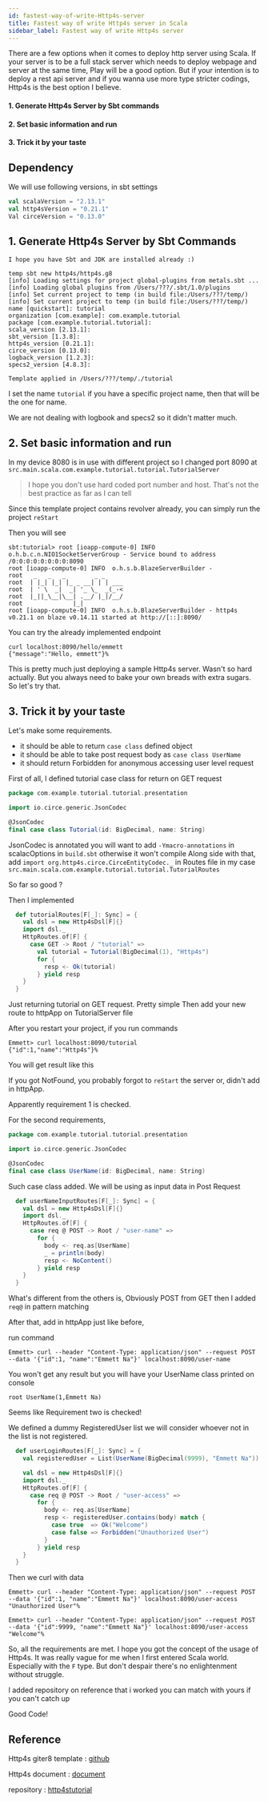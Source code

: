 ```yaml
---
id: fastest-way-of-write-Http4s-server
title: Fastest way of write Http4s server in Scala
sidebar_label: Fastest way of write Http4s server
---
```


There are a few options when it comes to deploy http server using Scala. If your server is to be a full stack server which needs to deploy webpage and server at the same time, Play will be a good option. But if your intention is to deploy a rest api server and if you wanna use more type stricter  codings, Http4s is the best option I believe.

#### 1. Generate Http4s Server by Sbt commands
#### 2. Set basic information and run
#### 3. Trick it by your taste

## Dependency

We will use following versions, in sbt settings
```scala
val scalaVersion = "2.13.1"
val http4sVersion = "0.21.1"
Val circeVersion = "0.13.0"
```

## 1. Generate Http4s Server by Sbt Commands

	I hope you have Sbt and JDK are installed already :)

```
temp sbt new http4s/http4s.g8
[info] Loading settings for project global-plugins from metals.sbt ...
[info] Loading global plugins from /Users/???/.sbt/1.0/plugins
[info] Set current project to temp (in build file:/Users/???/temp/)
[info] Set current project to temp (in build file:/Users/???/temp/)
name [quickstart]: tutorial
organization [com.example]: com.example.tutorial
package [com.example.tutorial.tutorial]:
scala_version [2.13.1]:
sbt_version [1.3.8]:
http4s_version [0.21.1]:
circe_version [0.13.0]:
logback_version [1.2.3]:
specs2_version [4.8.3]:

Template applied in /Users/???/temp/./tutorial

```

I set the name `tutorial` if you have a specific project name, then that will be the one for name.

We are not dealing with logbook and specs2 so it didn't matter much.

## 2. Set basic information and run
In my device 8080 is in use with different project so I changed port 8090 at `src.main.scala.com.example.tutorial.tutorial.TutorialServer`

> I hope you don't use hard coded port number and host. That's not the best practice as far as I can tell

Since this template project contains revolver already, you can simply run the project `reStart`

Then you will see

```
sbt:tutorial> root [ioapp-compute-0] INFO  o.h.b.c.n.NIO1SocketServerGroup - Service bound to address /0:0:0:0:0:0:0:0:8090
root [ioapp-compute-0] INFO  o.h.s.b.BlazeServerBuilder -
root   _   _   _        _ _
root  | |_| |_| |_ _ __| | | ___
root  | ' \  _|  _| '_ \_  _(_-<
root  |_||_\__|\__| .__/ |_|/__/
root              |_|
root [ioapp-compute-0] INFO  o.h.s.b.BlazeServerBuilder - http4s v0.21.1 on blaze v0.14.11 started at http://[::]:8090/
```

You can try the already implemented endpoint

```
curl localhost:8090/hello/emmett
{"message":"Hello, emmett"}%
```

This is pretty much just deploying a sample Http4s server. Wasn't so hard actually.
But you always need to bake your own breads with extra sugars. So let's try that.

## 3. Trick it by your taste

Let's make some requirements.
- it should be able to return `case class` defined object
- it should be able to take post request body as `case class UserName`
- it should return Forbidden for anonymous accessing user level request

First of all, I defined tutorial case class for return on GET request

```scala
package com.example.tutorial.tutorial.presentation

import io.circe.generic.JsonCodec

@JsonCodec
final case class Tutorial(id: BigDecimal, name: String)
```

JsonCodec is annotated you will want to add `-Ymacro-annotations` in scalacOptions in `build.sbt` otherwise it won't compile
Along side with that, add `import org.http4s.circe.CirceEntityCodec._` in Routes file
in my case `src.main.scala.com.example.tutorial.tutorial.TutorialRoutes`

So far so good ?

Then I implemented
```scala
  def tutorialRoutes[F[_]: Sync] = {
    val dsl = new Http4sDsl[F]{}
    import dsl._
    HttpRoutes.of[F] {
      case GET -> Root / "tutorial" =>
        val tutorial = Tutorial(BigDecimal(1), "Http4s")
        for {
          resp <- Ok(tutorial)
        } yield resp
    }
  }
```

Just returning tutorial on GET request. Pretty simple
Then add your new route to httpApp on TutorialServer file

After you restart your project, if you run commands
```
Emmett> curl localhost:8090/tutorial
{"id":1,"name":"Http4s"}%
```
You will get result like this

If you got NotFound, you probably forgot to `reStart` the server or, didn't add in httpApp.

Apparently requirement 1 is checked.

For the second requirements,
```scala
package com.example.tutorial.tutorial.presentation

import io.circe.generic.JsonCodec

@JsonCodec
final case class UserName(id: BigDecimal, name: String)
```
Such case class added. We will be using as input data in Post Request

```scala
  def userNameInputRoutes[F[_]: Sync] = {
    val dsl = new Http4sDsl[F]{}
    import dsl._
    HttpRoutes.of[F] {
      case req @ POST -> Root / "user-name" =>
        for {
          body <- req.as[UserName]
          _ = println(body)
          resp <- NoContent()
        } yield resp
    }
  }
```
What's different from the others is, Obviously POST from GET then I added `req@` in pattern matching

After that, add in httpApp just like before,

run command
```
Emmett> curl --header "Content-Type: application/json" --request POST --data '{"id":1, "name":"Emmett Na"}' localhost:8090/user-name
```
You won't get any result but you will have your UserName class printed on console
```
root UserName(1,Emmett Na)
```

Seems like Requirement two is checked!

We defined a dummy RegisteredUser list we will consider whoever not in the list is not registered.


```scala
  def userLoginRoutes[F[_]: Sync] = {
    val registeredUser = List(UserName(BigDecimal(9999), "Emmett Na"))

    val dsl = new Http4sDsl[F]{}
    import dsl._
    HttpRoutes.of[F] {
      case req @ POST -> Root / "user-access" =>
        for {
          body <- req.as[UserName]
          resp <- registeredUser.contains(body) match {
            case true  => Ok("Welcome")
            case false => Forbidden("Unauthorized User")
          }
        } yield resp
    }
  }
```

Then we curl with data
```
Emmett> curl --header "Content-Type: application/json" --request POST --data '{"id":1, "name":"Emmett Na"}' localhost:8090/user-access
"Unauthorized User"%

Emmett> curl --header "Content-Type: application/json" --request POST --data '{"id":9999, "name":"Emmett Na"}' localhost:8090/user-access
"Welcome"%
```

So, all the requirements are met.
I hope you got the concept of the usage of Http4s. It was really vague for me when I first entered Scala world. Especially with the `F` type. But don't despair there's no enlightenment  without struggle.

I added repository on reference that i worked you can match with yours if you can't catch up

Good Code!

## Reference

Http4s giter8 template : [github](https://github.com/http4s/http4s.g8)

Http4s document : [document](https://http4s.org/latest/)

repository : [http4stutorial](https://github.com/emmettna/http4stutorial)


